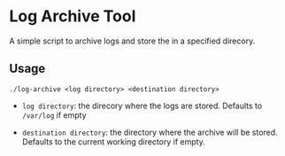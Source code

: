 # Log Archive Tool

A simple script to archive logs and store the in a specified direcory.

## Usage

```
./log-archive <log directory> <destination directory>
```

+ `log directory`: the direcory where the logs are stored. Defaults to `/var/log` if empty

+ `destination directory`: the directory where the archive will be stored. Defaults to the current working directory if empty.